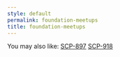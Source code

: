 ```yaml
---
style: default
permalink: foundation-meetups
title: foundation-meetups
---
```

You may also like:
[SCP-897](http://scp-wiki.net/scp-897)
[SCP-918](http://scp-wiki.net/scp-918)